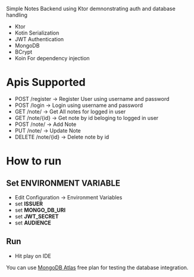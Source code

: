 Simple Notes Backend using Ktor demnonstrating auth and database handling

- Ktor
- Kotin Serialization
- JWT Authentication
- MongoDB
- BCrypt
- Koin For dependency injection

# Apis Supported
- POST /register        -> Register User using username and password
- POST /login           -> Login using username and password
- GET /note/            -> Get All notes for logged in user
- GET /note/{id}        -> Get note by id beloging to logged in user
- POST /note/           -> Add Note 
- PUT /note/            -> Update Note
- DELETE /note/{id}     -> Delete note by id

# How to run

## **Set ENVIRONMENT VARIABLE**
- Edit Configuration -> Environment Variables
- set **ISSUER**
- set **MONGO_DB_URI**
- set **JWT_SECRET**
- set **AUDIENCE**

## Run
- Hit play on IDE

You can use [MongoDB Atlas](https://cloud.mongodb.com) free plan for testing the database integration.
